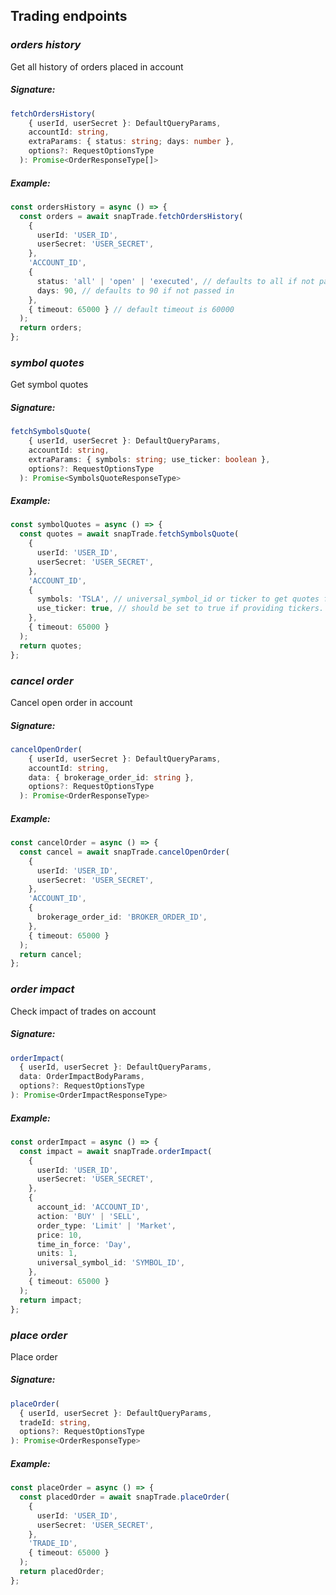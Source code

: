## Trading endpoints

### _orders history_

Get all history of orders placed in account

##### Signature:

```typescript
fetchOrdersHistory(
    { userId, userSecret }: DefaultQueryParams,
    accountId: string,
    extraParams: { status: string; days: number },
    options?: RequestOptionsType
  ): Promise<OrderResponseType[]>
```

##### Example:

```typescript
const ordersHistory = async () => {
  const orders = await snapTrade.fetchOrdersHistory(
    {
      userId: 'USER_ID',
      userSecret: 'USER_SECRET',
    },
    'ACCOUNT_ID',
    {
      status: 'all' | 'open' | 'executed', // defaults to all if not passed in
      days: 90, // defaults to 90 if not passed in
    },
    { timeout: 65000 } // default timeout is 60000
  );
  return orders;
};
```

### _symbol quotes_

Get symbol quotes

##### Signature:

```typescript
fetchSymbolsQuote(
    { userId, userSecret }: DefaultQueryParams,
    accountId: string,
    extraParams: { symbols: string; use_ticker: boolean },
    options?: RequestOptionsType
  ): Promise<SymbolsQuoteResponseType>
```

##### Example:

```typescript
const symbolQuotes = async () => {
  const quotes = await snapTrade.fetchSymbolsQuote(
    {
      userId: 'USER_ID',
      userSecret: 'USER_SECRET',
    },
    'ACCOUNT_ID',
    {
      symbols: 'TSLA', // universal_symbol_id or ticker to get quotes for.
      use_ticker: true, // should be set to true if providing tickers.
    },
    { timeout: 65000 }
  );
  return quotes;
};
```

### _cancel order_

Cancel open order in account

##### Signature:

```typescript
cancelOpenOrder(
    { userId, userSecret }: DefaultQueryParams,
    accountId: string,
    data: { brokerage_order_id: string },
    options?: RequestOptionsType
  ): Promise<OrderResponseType>
```

##### Example:

```typescript
const cancelOrder = async () => {
  const cancel = await snapTrade.cancelOpenOrder(
    {
      userId: 'USER_ID',
      userSecret: 'USER_SECRET',
    },
    'ACCOUNT_ID',
    {
      brokerage_order_id: 'BROKER_ORDER_ID',
    },
    { timeout: 65000 }
  );
  return cancel;
};
```

### _order impact_

Check impact of trades on account

##### Signature:

```typescript
orderImpact(
  { userId, userSecret }: DefaultQueryParams,
  data: OrderImpactBodyParams,
  options?: RequestOptionsType
): Promise<OrderImpactResponseType>
```

##### Example:

```typescript
const orderImpact = async () => {
  const impact = await snapTrade.orderImpact(
    {
      userId: 'USER_ID',
      userSecret: 'USER_SECRET',
    },
    {
      account_id: 'ACCOUNT_ID',
      action: 'BUY' | 'SELL',
      order_type: 'Limit' | 'Market',
      price: 10,
      time_in_force: 'Day',
      units: 1,
      universal_symbol_id: 'SYMBOL_ID',
    },
    { timeout: 65000 }
  );
  return impact;
};
```

### _place order_

Place order

##### Signature:

```typescript
placeOrder(
  { userId, userSecret }: DefaultQueryParams,
  tradeId: string,
  options?: RequestOptionsType
): Promise<OrderResponseType>
```

##### Example:

```typescript
const placeOrder = async () => {
  const placedOrder = await snapTrade.placeOrder(
    {
      userId: 'USER_ID',
      userSecret: 'USER_SECRET',
    },
    'TRADE_ID',
    { timeout: 65000 }
  );
  return placedOrder;
};
```
